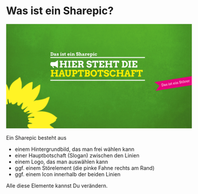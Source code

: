 # Was ist ein Sharepic?

![Begriffe](img/begriffe.jpg)

Ein Sharepic besteht aus 

- einem Hintergrundbild, das man frei wählen kann
- einer Hauptbotschaft (Slogan) zwischen den Linien
- einem Logo, das man auswählen kann
- ggf. einem Störelement (die pinke Fahne rechts am Rand)
- ggf. einem Icon innerhalb der beiden Linien

Alle diese Elemente kannst Du verändern.